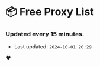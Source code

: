 # :package: Free Proxy List
### Updated every 15 minutes.

- Last updated: `2024-10-01 20:29`

:heart:
